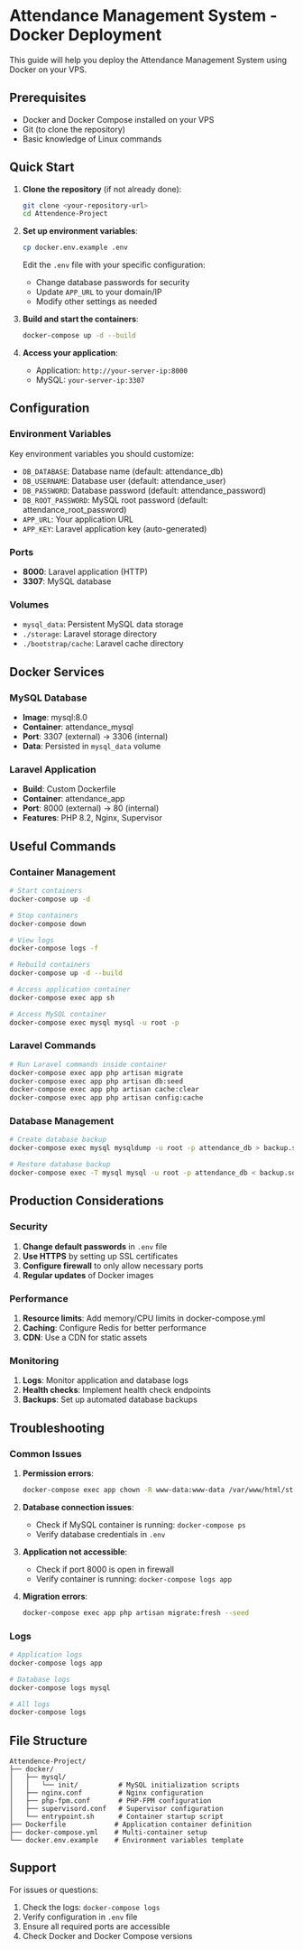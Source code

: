 # Attendance Management System - Docker Deployment

This guide will help you deploy the Attendance Management System using Docker on your VPS.

## Prerequisites

- Docker and Docker Compose installed on your VPS
- Git (to clone the repository)
- Basic knowledge of Linux commands

## Quick Start

1. **Clone the repository** (if not already done):
   ```bash
   git clone <your-repository-url>
   cd Attendence-Project
   ```

2. **Set up environment variables**:
   ```bash
   cp docker.env.example .env
   ```
   
   Edit the `.env` file with your specific configuration:
   - Change database passwords for security
   - Update `APP_URL` to your domain/IP
   - Modify other settings as needed

3. **Build and start the containers**:
   ```bash
   docker-compose up -d --build
   ```

4. **Access your application**:
   - Application: `http://your-server-ip:8000`
   - MySQL: `your-server-ip:3307`

## Configuration

### Environment Variables

Key environment variables you should customize:

- `DB_DATABASE`: Database name (default: attendance_db)
- `DB_USERNAME`: Database user (default: attendance_user)
- `DB_PASSWORD`: Database password (default: attendance_password)
- `DB_ROOT_PASSWORD`: MySQL root password (default: attendance_root_password)
- `APP_URL`: Your application URL
- `APP_KEY`: Laravel application key (auto-generated)

### Ports

- **8000**: Laravel application (HTTP)
- **3307**: MySQL database

### Volumes

- `mysql_data`: Persistent MySQL data storage
- `./storage`: Laravel storage directory
- `./bootstrap/cache`: Laravel cache directory

## Docker Services

### MySQL Database
- **Image**: mysql:8.0
- **Container**: attendance_mysql
- **Port**: 3307 (external) → 3306 (internal)
- **Data**: Persisted in `mysql_data` volume

### Laravel Application
- **Build**: Custom Dockerfile
- **Container**: attendance_app
- **Port**: 8000 (external) → 80 (internal)
- **Features**: PHP 8.2, Nginx, Supervisor

## Useful Commands

### Container Management
```bash
# Start containers
docker-compose up -d

# Stop containers
docker-compose down

# View logs
docker-compose logs -f

# Rebuild containers
docker-compose up -d --build

# Access application container
docker-compose exec app sh

# Access MySQL container
docker-compose exec mysql mysql -u root -p
```

### Laravel Commands
```bash
# Run Laravel commands inside container
docker-compose exec app php artisan migrate
docker-compose exec app php artisan db:seed
docker-compose exec app php artisan cache:clear
docker-compose exec app php artisan config:cache
```

### Database Management
```bash
# Create database backup
docker-compose exec mysql mysqldump -u root -p attendance_db > backup.sql

# Restore database backup
docker-compose exec -T mysql mysql -u root -p attendance_db < backup.sql
```

## Production Considerations

### Security
1. **Change default passwords** in `.env` file
2. **Use HTTPS** by setting up SSL certificates
3. **Configure firewall** to only allow necessary ports
4. **Regular updates** of Docker images

### Performance
1. **Resource limits**: Add memory/CPU limits in docker-compose.yml
2. **Caching**: Configure Redis for better performance
3. **CDN**: Use a CDN for static assets

### Monitoring
1. **Logs**: Monitor application and database logs
2. **Health checks**: Implement health check endpoints
3. **Backups**: Set up automated database backups

## Troubleshooting

### Common Issues

1. **Permission errors**:
   ```bash
   docker-compose exec app chown -R www-data:www-data /var/www/html/storage
   ```

2. **Database connection issues**:
   - Check if MySQL container is running: `docker-compose ps`
   - Verify database credentials in `.env`

3. **Application not accessible**:
   - Check if port 8000 is open in firewall
   - Verify container is running: `docker-compose logs app`

4. **Migration errors**:
   ```bash
   docker-compose exec app php artisan migrate:fresh --seed
   ```

### Logs
```bash
# Application logs
docker-compose logs app

# Database logs
docker-compose logs mysql

# All logs
docker-compose logs
```

## File Structure

```
Attendence-Project/
├── docker/
│   ├── mysql/
│   │   └── init/          # MySQL initialization scripts
│   ├── nginx.conf         # Nginx configuration
│   ├── php-fpm.conf       # PHP-FPM configuration
│   ├── supervisord.conf   # Supervisor configuration
│   └── entrypoint.sh      # Container startup script
├── Dockerfile            # Application container definition
├── docker-compose.yml    # Multi-container setup
└── docker.env.example    # Environment variables template
```

## Support

For issues or questions:
1. Check the logs: `docker-compose logs`
2. Verify configuration in `.env` file
3. Ensure all required ports are accessible
4. Check Docker and Docker Compose versions
